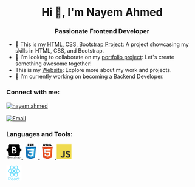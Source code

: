 <h1 align="center">Hi 🥰, I'm Nayem Ahmed</h1>
<h3 align="center">Passionate Frontend Developer</h3>

- 🔭 This is my [HTML, CSS, Bootstrap Project](https://nayem-ahmed.github.io/Website/): A project showcasing my skills in HTML, CSS, and Bootstrap.
- 👯 I’m looking to collaborate on my [portfolio project](https://nayem-ahmed.github.io/project/): Let's create something awesome together!
- This is my [Website](https://programmernayem.com/): Explore more about my work and projects.
- 🔭 I’m currently working on becoming a Backend Developer.

<h3 align="left">Connect with me:</h3>
<p align="left">
<a href="https://fb.com/nayem ahmed" target="blank"><img align="center" src="https://raw.githubusercontent.com/rahuldkjain/github-profile-readme-generator/master/src/images/icons/Social/facebook.svg" alt="nayem ahmed" height="30" width="40" /></a>
</p>
  <a href="mailto:webdevnayem@gmail.com" target="_blank">
    <img align="center" src="path/to/email/icon.svg" alt="Email" height="30" width="40" />
  </a>
<h3 align="left">Languages and Tools:</h3>
<p align="left"> <a href="https://getbootstrap.com" target="_blank" rel="noreferrer"> <img src="https://raw.githubusercontent.com/devicons/devicon/master/icons/bootstrap/bootstrap-plain-wordmark.svg" alt="bootstrap" width="40" height="40"/> </a> <a href="https://www.w3schools.com/css/" target="_blank" rel="noreferrer"> <img src="https://raw.githubusercontent.com/devicons/devicon/master/icons/css3/css3-original-wordmark.svg" alt="css3" width="40" height="40"/> </a> <a href="https://www.w3.org/html/" target="_blank" rel="noreferrer"> <img src="https://raw.githubusercontent.com/devicons/devicon/master/icons/html5/html5-original-wordmark.svg" alt="html5" width="40" height="40"/> </a> <a href="https://developer.mozilla.org/en-US/docs/Web/JavaScript" target="_blank" rel="noreferrer"> <img src="https://raw.githubusercontent.com/devicons/devicon/master/icons/javascript/javascript-original.svg" alt="javascript" width="40" height="40"/> </a> </p>
  <a href="https://reactjs.org/" target="_blank" rel="noreferrer">
    <img src="https://raw.githubusercontent.com/devicons/devicon/master/icons/react/react-original-wordmark.svg" alt="react" width="40" height="40"/>
  </a>

